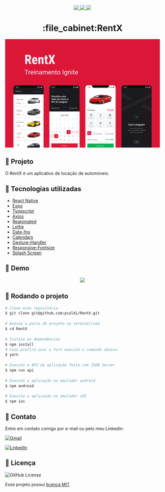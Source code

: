 <div align="center">
   <a href="#-tecnologias-utilizadas">
      <img src="https://img.shields.io/badge/react_native-%2320232a.svg?style=for-the-badge&logo=react&logoColor=%2361DAFB" />
      <img src="https://img.shields.io/badge/typescript-%23007ACC.svg?style=for-the-badge&logo=typescript&logoColor=white" />
      <img src="https://img.shields.io/badge/expo-1C1E24?style=for-the-badge&logo=expo&logoColor=#D04A37" />
   </a>
</div>
         
<h1 align="center">:file_cabinet:RentX</h1>

<div align="center">
   <img src="./.github/preview.png"/>
</div>

## :memo: Projeto
O RentX é um aplicativo de locação de automóveis.


## :wrench: Tecnologias utilizadas
* [React Native](https://reactnative.dev/)
* [Expo](https://expo.dev/)
* [Typescript](https://www.typescriptlang.org/)
* [Axios](https://github.com/axios/axios)
* [Reanimated](https://docs.expo.dev/versions/latest/sdk/reanimated/)
* [Lottie](https://lottiefiles.com/)
* [Date-fns](https://date-fns.org/)
* [Calendars](https://github.com/wix/react-native-calendars)
* [Gesture-Handler](https://docs.expo.dev/versions/latest/sdk/gesture-handler/)
* [Responsive-Fontsize](https://www.npmjs.com/package/react-native-responsive-fontsize)
* [Splash Screen](https://docs.expo.dev/guides/splash-screens/)




## 🎉 Demo


<div align="center" >
   <img height="600" src="./.github/rentx.gif"/>
</div>


## :rocket: Rodando o projeto
```bash
# Clone este repositório
$ git clone git@github.com:pcaldi/RentX.git

# Acesse a pasta do projeto no terminal/cmd
$ cd RentX

# Instale as dependências
$ npm install
# Caso prefira usar o Yarn execute o comando abaixo
$ yarn

# Execute a API da aplicação feita com JSON Server
$ npm run api

# Execute a aplicação no emulador android
$ npm android

# Execute a aplicação no emulador iOS
$ npm ios
```

## 📲 Contato

Entre em contato comigo por e-mail ou pelo meu Linkedin:

<a href="mailto:pcaldi@gmail.com"><img src="https://img.shields.io/badge/Gmail-D14836?style=for-the-badge&logo=gmail&logoColor=white" alt="Gmail"/></a>

<a href="https://www.linkedin.com/in/pcaldi/"><img src="https://img.shields.io/badge/linkedin%20-%230077B5.svg?&style=for-the-badge&logo=linkedin&logoColor=white" alt="LinkedIn"/></a>


## :closed_book: Licença
<a>
  <img alt="GitHub License" src="https://img.shields.io/github/license/mathrb22/IgniteLab-Design-System">
</a>

Esse projeto possui [licença MIT](./LICENSE).
